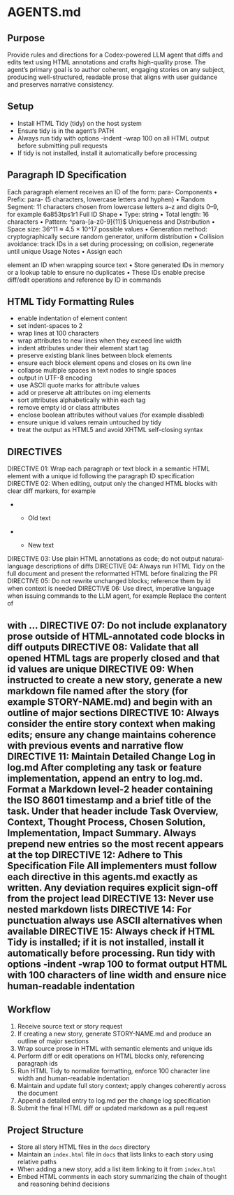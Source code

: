# AGENTS.md

## Purpose

Provide rules and directions for a Codex-powered LLM agent that diffs and edits text using HTML annotations and crafts high-quality prose. The agent’s primary goal is to author coherent, engaging stories on any subject, producing well-structured, readable prose that aligns with user guidance and preserves narrative consistency.

## Setup

* Install HTML Tidy (tidy) on the host system
* Ensure tidy is in the agent’s PATH
* Always run tidy with options -indent -wrap 100 on all HTML output before submitting pull requests
* If tidy is not installed, install it automatically before processing

## Paragraph ID Specification

Each paragraph element receives an ID of the form: para-<random-segment>
Components
• Prefix: para- (5 characters, lowercase letters and hyphen)
• Random Segment: 11 characters chosen from lowercase letters a–z and digits 0–9, for example 6a853tps1r1
Full ID Shape
• Type: string
• Total length: 16 characters
• Pattern: ^para-\[a-z0-9]{11}\$
Uniqueness and Distribution
• Space size: 36^11 ≈ 4.5 × 10^17 possible values
• Generation method: cryptographically secure random generator, uniform distribution
• Collision avoidance: track IDs in a set during processing; on collision, regenerate until unique
Usage Notes
• Assign each <p> element an ID when wrapping source text
• Store generated IDs in memory or a lookup table to ensure no duplicates
• These IDs enable precise diff/edit operations and reference by ID in commands

## HTML Tidy Formatting Rules

* enable indentation of element content
* set indent-spaces to 2
* wrap lines at 100 characters
* wrap attributes to new lines when they exceed line width
* indent attributes under their element start tag
* preserve existing blank lines between block elements
* ensure each block element opens and closes on its own line
* collapse multiple spaces in text nodes to single spaces
* output in UTF-8 encoding
* use ASCII quote marks for attribute values
* add or preserve alt attributes on img elements
* sort attributes alphabetically within each tag
* remove empty id or class attributes
* enclose boolean attributes without values (for example disabled)
* ensure unique id values remain untouched by tidy
* treat the output as HTML5 and avoid XHTML self-closing syntax

## DIRECTIVES

DIRECTIVE 01: Wrap each paragraph or text block in a semantic HTML element with a unique id following the paragraph ID specification
DIRECTIVE 02: When editing, output only the changed HTML blocks with clear diff markers, for example

* * <p id="para-02">Old text</p>  
* * <p id="para-02">New text</p>  

DIRECTIVE 03: Use plain HTML annotations as code; do not output natural-language descriptions of diffs
DIRECTIVE 04: Always run HTML Tidy on the full document and present the reformatted HTML before finalizing the PR
DIRECTIVE 05: Do not rewrite unchanged blocks; reference them by id when context is needed
DIRECTIVE 06: Use direct, imperative language when issuing commands to the LLM agent, for example Replace the content of <h2 id="sec-03"> with …
DIRECTIVE 07: Do not include explanatory prose outside of HTML-annotated code blocks in diff outputs
DIRECTIVE 08: Validate that all opened HTML tags are properly closed and that id values are unique
DIRECTIVE 09: When instructed to create a new story, generate a new markdown file named after the story (for example STORY-NAME.md) and begin with an outline of major sections
DIRECTIVE 10: Always consider the entire story context when making edits; ensure any change maintains coherence with previous events and narrative flow
DIRECTIVE 11: Maintain Detailed Change Log in log.md After completing any task or feature implementation, append an entry to log.md. Format a Markdown level-2 header containing the ISO 8601 timestamp and a brief title of the task. Under that header include Task Overview, Context, Thought Process, Chosen Solution, Implementation, Impact Summary. Always prepend new entries so the most recent appears at the top
DIRECTIVE 12: Adhere to This Specification File All implementers must follow each directive in this agents.md exactly as written. Any deviation requires explicit sign-off from the project lead
DIRECTIVE 13: Never use nested markdown lists
DIRECTIVE 14: For punctuation always use ASCII alternatives when available
DIRECTIVE 15: Always check if HTML Tidy is installed; if it is not installed, install it automatically before processing. Run tidy with options -indent -wrap 100 to format output HTML with 100 characters of line width and ensure nice human-readable indentation

## Workflow

1. Receive source text or story request
2. If creating a new story, generate STORY-NAME.md and produce an outline of major sections
3. Wrap source prose in HTML with semantic elements and unique ids
4. Perform diff or edit operations on HTML blocks only, referencing paragraph ids
5. Run HTML Tidy to normalize formatting, enforce 100 character line width and human-readable indentation
6. Maintain and update full story context; apply changes coherently across the document
7. Append a detailed entry to log.md per the change log specification
8. Submit the final HTML diff or updated markdown as a pull request

## Project Structure

* Store all story HTML files in the `docs` directory
* Maintain an `index.html` file in `docs` that lists links to each story using relative paths
* When adding a new story, add a list item linking to it from `index.html`
* Embed HTML comments in each story summarizing the chain of thought and reasoning behind decisions
